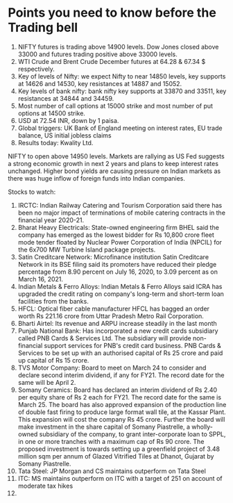# Points you need to know before the Trading bell
1. NIFTY futures is trading above 14900 levels. Dow Jones closed above 33000 and futures trading positive above 33000 levels.
2. WTI Crude and Brent Crude December futures at 64.28 & 67.34 $ respectively. 
3. Key of levels of Nifty: we expect Nifty to near 14850 levels, key supports at 14626 and 14530, key resistances at 14887 and 15052.
4. Key levels of bank nifty: bank nifty key supports at 33870 and 33511, key resistances at 34844 and 34459.
5. Most number of call options at 15000 strike and most number of put options at 14500 strike.
6. USD at 72.54 INR, down by 1 paisa.
7. Global triggers: UK Bank of England meeting on interest rates, EU trade balance, US initial jobless claims
8. Results today: Kwality Ltd.

NIFTY to open above 14950 levels. Markets are rallying as US Fed suggests a strong economic growth in next 2 years and plans to keep interest rates unchanged. Higher bond yields are causing pressure on Indian markets as there was huge inflow of foreign funds into Indian companies.

Stocks to watch:
1. IRCTC: Indian Railway Catering and Tourism Corporation said there has been no major impact of terminations of mobile catering contracts in the financial year 2020-21.
2. Bharat Heavy Electricals: State-owned engineering firm BHEL said the company has emerged as the lowest bidder for Rs 10,800 crore fleet mode tender floated by Nuclear Power Corporation of India (NPCIL) for the 6x700 MW Turbine Island package projects.
3. Satin Creditcare Network: Microfinance institution Satin Creditcare Network in its BSE filing said its promoters have reduced their pledge percentage from 8.90 percent on July 16, 2020, to 3.09 percent as on March 16, 2021.
4. Indian Metals & Ferro Alloys: Indian Metals & Ferro Alloys said ICRA has upgraded the credit rating on company's long-term and short-term loan facilities from the banks.
5. HFCL: Optical fiber cable manufacturer HFCL has bagged an order worth Rs 221.16 crore from Uttar Pradesh Metro Rail Corporation.
6. Bharti Airtel: Its revenue and ARPU increase steadily in the last month
7. Punjab National Bank: Has incorporated a new credit cards subsidiary called PNB Cards & Services Ltd. The subsidiary will provide non-financial support services for PNB's credit card business. PNB Cards & Services to be set up with an authorised capital of Rs 25 crore and paid up capital of Rs 15 crore.
8. TVS Motor Company: Board to meet on March 24 to consider and declare second interim dividend, if any for FY21. The record date for the same will be April 2.
9. Somany Ceramics: Board has declared an interim dividend of Rs 2.40 per equity share of Rs 2 each for FY21. The record date for the same is March 25. The board has also approved expansion of the production line of double fast firing to produce large format wall tile, at the Kassar Plant. This expansion will cost the company Rs 45 crore. Further the board will make investment in the share capital of Somany Piastrelle, a wholly-owned subsidiary of the company, to grant inter-corporate loan to SPPL, in one or more tranches with a maximum cap of Rs 90 crore. The proposed investment is towards setting up a greenfield project of 3.48 million sqm per annum of Glazed Vitrified Tiles at Dhanot, Gujarat by Somany Piastrelle.
10. Tata Steel: JP Morgan and CS maintains outperform on Tata Steel
11. ITC: MS maintains outperform on ITC with a target of 251 on account of moderate tax hikes
12. 
